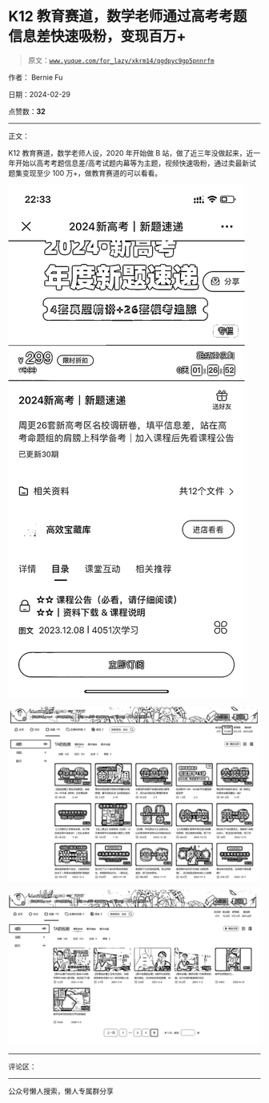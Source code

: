 # K12 教育赛道，数学老师通过高考考题信息差快速吸粉，变现百万+

> 原文：[`www.yuque.com/for_lazy/xkrm14/qgdpyc9gp5pnnrfm`](https://www.yuque.com/for_lazy/xkrm14/qgdpyc9gp5pnnrfm)

作者： Bernie Fu

日期：2024-02-29

点赞数：**32**

* * *

正文：

K12 教育赛道，数学老师人设，2020 年开始做 B 站，做了近三年没做起来，近一年开始以高考考题信息差/高考试题内幕等为主题，视频快速吸粉，通过卖最新试题集变现至少 100 万+，做教育赛道的可以看看。

![](img/f311f18a7e51c73e53e1739805e11e2c.png)

![](img/3f9ad3ad10a59fb83f4eebd9874d6b41.png)

![](img/4353eb990efec2e4333a4ebfec5b7370.png)

* * *

评论区：

* * *

公众号懒人搜索，懒人专属群分享
